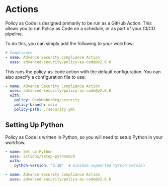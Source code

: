 # Actions

Policy as Code is designed primarily to be run as a GitHub Action. This allows you to run Policy as Code on a schedule, or as part of your CI/CD pipeline.

To do this, you can simply add the following to your workflow:

```yaml
# Compliance
- name: Advance Security Compliance Action
  uses: advanced-security/policy-as-code@v2.6.0
```

This runs the policy-as-code action with the default configuration. You can also specify a configuration file to use:

```yaml
- name: Advance Security Compliance Action
  uses: advanced-security/policy-as-code@v2.6.0
  with:
    policy: GeekMaherOrg/security
    policy-branch: main
    policy-path: ./security.yml
```

## Setting Up Python

Policy as Code is written in Python, so you will need to setup Python in your workflow.

```yaml
- name: Set up Python
  uses: actions/setup-python@v5
  with:
    python-version: '3.10'  # minimum supported Python version

- name: Advance Security Compliance Action
  uses: advanced-security/policy-as-code@v2.6.0
```
